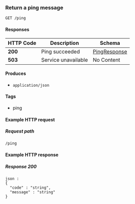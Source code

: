 
<a name="pingroute"></a>
### Return a ping message
```
GET /ping
```


#### Responses

|HTTP Code|Description|Schema|
|---|---|---|
|**200**|Ping succeeded|[PingResponse](../definitions/PingResponse.md#pingresponse)|
|**503**|Service unavailable|No Content|


#### Produces

* `application/json`


#### Tags

* ping


#### Example HTTP request

##### Request path
```
/ping
```


#### Example HTTP response

##### Response 200
```
json :
{
  "code" : "string",
  "message" : "string"
}
```



